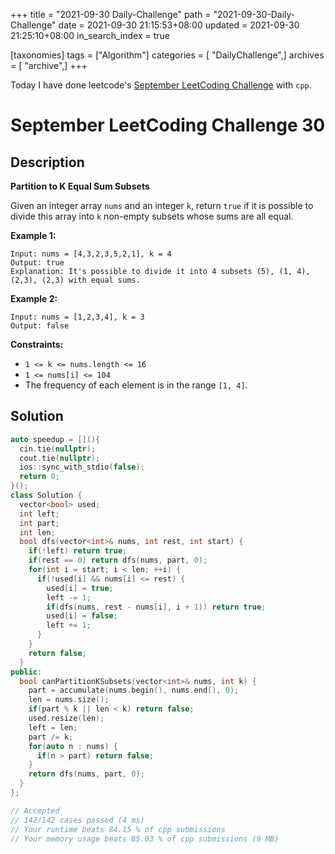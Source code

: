 +++
title = "2021-09-30 Daily-Challenge"
path = "2021-09-30-Daily-Challenge"
date = 2021-09-30 21:15:53+08:00
updated = 2021-09-30 21:25:10+08:00
in_search_index = true

[taxonomies]
tags = ["Algorithm"]
categories = [ "DailyChallenge",]
archives = [ "archive",]
+++

Today I have done leetcode's [September LeetCoding Challenge](https://leetcode.com/explore/challenge/card/september-leetcoding-challenge-2021/639/week-4-september-22nd-september-28th/3993/) with `cpp`.

<!-- more -->

# September LeetCoding Challenge 30

## Description

**Partition to K Equal Sum Subsets**

Given an integer array `nums` and an integer `k`, return `true` if it is possible to divide this array into `k` non-empty subsets whose sums are all equal.

 

**Example 1:**

```
Input: nums = [4,3,2,3,5,2,1], k = 4
Output: true
Explanation: It's possible to divide it into 4 subsets (5), (1, 4), (2,3), (2,3) with equal sums.
```

**Example 2:**

```
Input: nums = [1,2,3,4], k = 3
Output: false
```

 

**Constraints:**

- `1 <= k <= nums.length <= 16`
- `1 <= nums[i] <= 104`
- The frequency of each element is in the range `[1, 4]`.

## Solution

``` cpp
auto speedup = [](){
  cin.tie(nullptr);
  cout.tie(nullptr);
  ios::sync_with_stdio(false);
  return 0;
}();
class Solution {
  vector<bool> used;
  int left;
  int part;
  int len;
  bool dfs(vector<int>& nums, int rest, int start) {
    if(!left) return true;
    if(rest == 0) return dfs(nums, part, 0);
    for(int i = start; i < len; ++i) {
      if(!used[i] && nums[i] <= rest) {
        used[i] = true;
        left -= 1;
        if(dfs(nums, rest - nums[i], i + 1)) return true;
        used[i] = false;
        left += 1;
      }
    }
    return false;
  }
public:
  bool canPartitionKSubsets(vector<int>& nums, int k) {
    part = accumulate(nums.begin(), nums.end(), 0);
    len = nums.size();
    if(part % k || len < k) return false;
    used.resize(len);
    left = len;
    part /= k;
    for(auto n : nums) {
      if(n > part) return false;
    }
    return dfs(nums, part, 0);
  }
};

// Accepted
// 142/142 cases passed (4 ms)
// Your runtime beats 84.15 % of cpp submissions
// Your memory usage beats 85.03 % of cpp submissions (9 MB)
```
